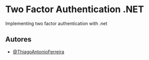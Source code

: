 
# Two Factor Authentication .NET

Implementing two factor authentication with .net 


## Autores

- [@ThiagoAntonioFerreira](https://github.com/ThiagoAntonioFerreira)


